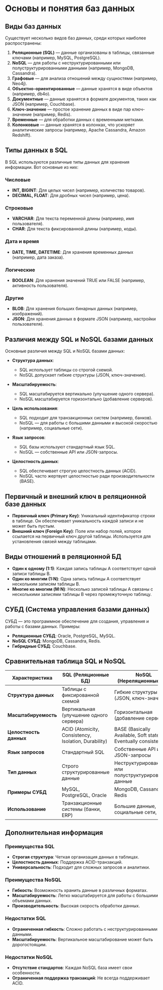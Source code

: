 # Основы и понятия баз данных 

## Виды баз данных
Существует несколько видов баз данных, среди которых наиболее распространены:
1. **Реляционные (SQL)** — данные организованы в таблицы, связанные ключами (например, MySQL, PostgreSQL).
2. **NoSQL** — для работы с неструктурированными или полуструктурированными данными (например, MongoDB, Cassandra).
3. **Графовые** — для анализа отношений между сущностями (например, Neo4j).
4. **Объектно-ориентированные** — данные хранятся в виде объектов (например, db4o).
5. **Документные** — данные хранятся в формате документов, таких как JSON (например, Couchbase).
6. **Ключ-значение** — простое хранение данных в виде пар ключ-значение (например, Redis).
7. **Временные** — для обработки данных с временными метками.
8. **Колонковые** — данные хранятся в колонках, что ускоряет аналитические запросы (например, Apache Cassandra, Amazon Redshift).

## Типы данных в SQL
В SQL используются различные типы данных для хранения информации. Вот основные из них:

### Числовые
- **INT, BIGINT**: Для целых чисел (например, количество товаров).
- **DECIMAL, FLOAT**: Для дробных чисел (например, цена).

### Строковые
- **VARCHAR**: Для текста переменной длины (например, имя пользователя).
- **CHAR**: Для текста фиксированной длины (например, коды).

### Дата и время
- **DATE, TIME, DATETIME**: Для хранения временных данных (например, дата заказа).

### Логические
- **BOOLEAN**: Для хранения значений TRUE или FALSE (например, активность пользователя).

### Другие
- **BLOB**: Для хранения больших бинарных данных (например, изображений).
- **JSON**: Для хранения данных в формате JSON (например, настройки пользователя).

## Различия между SQL и NoSQL базами данных
Основные различия между SQL и NoSQL базами данных:

- **Структура данных**:
  - SQL использует таблицы со строгой схемой.
  - NoSQL допускает гибкие структуры (JSON, ключ-значение).

- **Масштабируемость**:
  - SQL масштабируется вертикально (улучшение одного сервера).
  - NoSQL масштабируется горизонтально (добавление серверов).

- **Цель использования**:
  - SQL подходит для транзакционных систем (например, банков).
  - NoSQL — для работы с большими данными и высокой скоростью (например, социальные сети).

- **Язык запросов**:
  - SQL базы используют стандартный язык SQL.
  - NoSQL — собственные API или JSON-запросы.

- **Целостность данных**:
  - SQL обеспечивает строгую целостность данных (ACID).
  - NoSQL часто жертвует целостностью ради производительности (BASE).

## Первичный и внешний ключ в реляционной базе данных
- **Первичный ключ (Primary Key)**: Уникальный идентификатор строки в таблице. Он обеспечивает уникальность каждой записи и не может быть пустым.
- **Внешний ключ (Foreign Key)**: Поле или набор полей, которое ссылается на первичный ключ другой таблицы. Используется для установления связей между таблицами.

## Виды отношений в реляционной БД
- **Один к одному (1:1)**: Каждая запись таблицы A соответствует одной записи таблицы B.
- **Один ко многим (1:N)**: Одна запись таблицы A соответствует нескольким записям таблицы B.
- **Многие ко многим (M:N)**: Несколько записей таблицы A связаны с несколькими записями таблицы B через промежуточную таблицу.

## СУБД (Система управления базами данных)
СУБД — это программное обеспечение для создания, управления и работы с базами данных. Примеры:
- **Реляционные СУБД**: Oracle, PostgreSQL, MySQL.
- **NoSQL СУБД**: MongoDB, Cassandra, Redis.
- **Гибридные СУБД**: Couchbase.

## Сравнительная таблица SQL и NoSQL

| Характеристика          | SQL (Реляционные БД)                          | NoSQL (Нереляционные БД)                  |
|-------------------------|-----------------------------------------------|-------------------------------------------|
| **Структура данных**    | Таблицы с фиксированной схемой                | Гибкие структуры (JSON, ключ-значение)    |
| **Масштабируемость**    | Вертикальная (улучшение одного сервера)       | Горизонтальная (добавление серверов)      |
| **Целостность данных**  | ACID (Atomicity, Consistency, Isolation, Durability) | BASE (Basically Available, Soft state, Eventually consistent) |
| **Язык запросов**       | Стандартный SQL                               | Собственные API или JSON-запросы          |
| **Тип данных**          | Строго структурированные данные               | Неструктурированные или полуструктурированные данные |
| **Примеры СУБД**        | MySQL, PostgreSQL, Oracle                     | MongoDB, Cassandra, Redis                 |
| **Использование**       | Транзакционные системы (банки, ERP)           | Большие данные, социальные сети, IoT      |

## Дополнительная информация

### Преимущества SQL
- **Строгая структура**: Четкая организация данных в таблицах.
- **Целостность данных**: Поддержка ACID-транзакций.
- **Универсальность**: Подходит для сложных запросов и аналитики.

### Преимущества NoSQL
- **Гибкость**: Возможность хранить данные в различных форматах.
- **Масштабируемость**: Легко масштабируется для работы с большими объемами данных.
- **Производительность**: Высокая скорость обработки данных.

### Недостатки SQL
- **Ограниченная гибкость**: Сложно работать с неструктурированными данными.
- **Масштабируемость**: Вертикальное масштабирование может быть дорогостоящим.

### Недостатки NoSQL
- **Отсутствие стандартов**: Каждая NoSQL база имеет свои особенности.
- **Ограниченная поддержка транзакций**: Не всегда поддерживает ACID.
